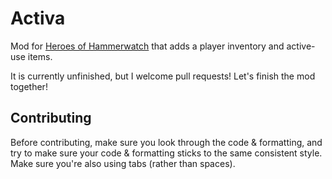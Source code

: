 # Activa
Mod for [Heroes of Hammerwatch](https://store.steampowered.com/app/677120/Heroes_of_Hammerwatch/) that adds a player inventory and active-use items.

It is currently unfinished, but I welcome pull requests! Let's finish the mod together!

## Contributing
Before contributing, make sure you look through the code & formatting, and try to make sure your code & formatting sticks to the same consistent style. Make sure you're also using tabs (rather than spaces).
